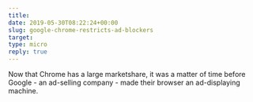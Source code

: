 ```yaml
---
title: 
date: 2019-05-30T08:22:24+00:00
slug: google-chrome-restricts-ad-blockers
target: 
type: micro
reply: true
---
```

Now that Chrome has a large marketshare, it was a matter of time before Google - an ad-selling company - made their browser an ad-displaying machine.